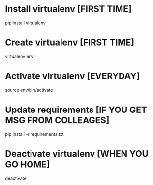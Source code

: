 
# Install virtualenv [FIRST TIME]
pip install virtualenv

# Create virtualenv [FIRST TIME]
virtualenv env

# Activate virtualenv [EVERYDAY]
source env/bin/activate

# Update requirements [IF YOU GET MSG FROM COLLEAGES]
pip install -r requirements.txt

# Deactivate virtualenv [WHEN YOU GO HOME]
deactivate

